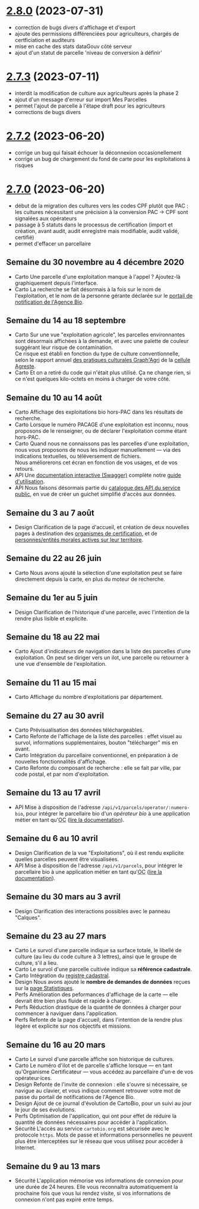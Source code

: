 # [2.8.0](https://github.com/AgenceBio/cartobio-front/compare/v2.7.3...v2.8.0) (2023-07-31)

* correction de bugs divers d'affichage et d'export
* ajoute des permissions différenciées pour agriculteurs, chargés de certficiation et auditeurs
* mise en cache des stats dataGouv côté serveur
* ajout d'un statut de parcelle 'niveau de conversion à définir'

# [2.7.3](https://github.com/AgenceBio/cartobio-front/compare/v2.7.2...v2.7.3) (2023-07-11)

* interdit la modification de culture aux agriculteurs après la phase 2
* ajout d'un message d'erreur sur import Mes Parcelles
* permet l'ajout de parcelle à l'étape draft pour les agriculteurs
* corrections de bugs divers

# [2.7.2](https://github.com/AgenceBio/cartobio-front/compare/v2.7.0...v2.7.2) (2023-06-20)

* corrige un bug qui faisait échouer la déconnexion occasionellement
* corrige un bug de chargement du fond de carte pour les exploitations à risques

# [2.7.0](https://github.com/AgenceBio/cartobio-front/compare/v2.6.0...v2.7.0) (2023-06-20)

* début de la migration des cultures vers les codes CPF plutôt que PAC : les cultures
  nécessitant une précision à la conversion PAC -> CPF sont signalées aux opérateurs
* passage à 5 statuts dans le processus de certification (import et création, avant
  audit, audit enregistré mais modifiable, audit validé, certifié)
* permet d'effacer un parcellaire

## Semaine du 30 novembre au 4 décembre 2020

- <v-chip small color="blue lighten-3 blue--text text--darken-4">Carto</v-chip>
  Une parcelle d'une exploitation manque à l'appel ? Ajoutez-là graphiquement depuis l'interface.
- <v-chip small color="blue lighten-3 blue--text text--darken-4">Carto</v-chip>
  La recherche se fait désormais à la fois sur le nom de l'exploitation, et le nom de la personne gérante déclarée sur le [portail de notification de l'Agence Bio][portail-notifs].

## Semaine du 14 au 18 septembre

- <v-chip small color="blue lighten-3 blue--text text--darken-4">Carto</v-chip>
  Sur une vue "exploitation agricole", les parcelles environnantes sont désormais affichées à la demande, et avec une palette de couleur suggérant leur risque de contamination.<br>
  Ce risque est établi en fonction du type de culture conventionnelle, selon le rapport annuel
  [des pratiques culturales Graph'Agri](https://agreste.agriculture.gouv.fr/agreste-web/disaron/GraFraChap3.1/detail/) de la [cellule Agreste](https://agreste.agriculture.gouv.fr/).
- <v-chip small color="blue lighten-3 blue--text text--darken-4">Carto</v-chip>
  Et on a retiré du code qui n'était plus utilisé. Ça ne change rien, si ce n'est quelques kilo-octets en moins à charger de votre côté.

## Semaine du 10 au 14 août

- <v-chip small color="blue lighten-3 blue--text text--darken-4">Carto</v-chip>
  Affichage des exploitations bio hors-PAC dans les résultats de recherche.
- <v-chip small color="blue lighten-3 blue--text text--darken-4">Carto</v-chip>
  Lorsque le numéro PACAGE d'une exploitation est inconnu, nous proposons de le renseigner, ou de déclarer l'exploitation comme étant hors-PAC.
- <v-chip small color="blue lighten-3 blue--text text--darken-4">Carto</v-chip>
  Quand nous ne connaissons pas les parcelles d'une exploitation, nous vous proposons de nous les indiquer manuellement — via des indications textuelles, ou téléversement de fichiers.<br>
  Nous améliorerons cet écran en fonction de vos usages, et de vos retours.
- <v-chip small color="deep-orange lighten-3 grey--text text--darken-4">API</v-chip>
  Une [documentation interactive (Swagger)](https://api.gouv.fr/documentation/api_cartobio_territoires) complète notre [guide d'utilisation](#/api).
- <v-chip small color="deep-orange lighten-3 grey--text text--darken-4">API</v-chip>
  Nous faisons désormais partie du [catalogue des API du service public](https://api.gouv.fr/les-api/api_cartobio_territoires), en vue de créer un guichet simplifié d'accès aux données.

## Semaine du 3 au 7 août

- <v-chip small color="purple lighten-3 purple--text text--darken-4">Design</v-chip>
  Clarification de la page d'accueil, et création de deux nouvelles pages
  à destination des [organismes de certification](/#/features/organismes-certification-bio), et de [personnes/entités morales actives sur leur territoire](/#/features/territoires).

## Semaine du 22 au 26 juin

- <v-chip small color="blue lighten-3 blue--text text--darken-4">Carto</v-chip>
  Nous avons ajouté la sélection d'une exploitation peut se faire directement depuis la carte, en plus du moteur de recherche.

## Semaine du 1er au 5 juin

- <v-chip small color="purple lighten-3 blue--text text--darken-4">Design</v-chip>
  Clarification de l'historique d'une parcelle, avec l'intention de la rendre
  plus lisible et explicite.

## Semaine du 18 au 22 mai

- <v-chip small color="blue lighten-3 blue--text text--darken-4">Carto</v-chip>
  Ajout d'indicateurs de navigation dans la liste des parcelles d'une exploitation. On peut se diriger vers un ilot, une parcelle ou retourner à une vue d'ensemble de l'exploitation.

## Semaine du 11 au 15 mai

- <v-chip small color="blue lighten-3 blue--text text--darken-4">Carto</v-chip>
  Affichage du nombre d'exploitations par département.

## Semaine du 27 au 30 avril

- <v-chip small color="blue lighten-3 blue--text text--darken-4">Carto</v-chip>
  Prévisualisation des données téléchargeables.
- <v-chip small color="blue lighten-3 blue--text text--darken-4">Carto</v-chip>
  Refonte de l'affichage de la liste des parcelles : effet visuel au survol,
  informations supplémentaires, bouton "télécharger" mis en avant.
- <v-chip small color="blue lighten-3 blue--text text--darken-4">Carto</v-chip>
  Intégration du parcellaire conventionnel, en préparation à de nouvelles
  fonctionnalités d'affichage.
- <v-chip small color="blue lighten-3 blue--text text--darken-4">Carto</v-chip>
  Refonte du composant de recherche : elle se fait par ville, par code postal,
  et par nom d'exploitation.

## Semaine du 13 au 17 avril

- <v-chip small color="deep-orange lighten-3 grey--text text--darken-4">API</v-chip>
  Mise à disposition de l'adresse `/api/v1/parcels/operator/:numero-bio`, pour
  intégrer le parcellaire bio d'un _opérateur bio_ à une application métier en tant
  qu'<abbr title="Organismes de Certification">OC</abbr> ([lire la documentation](#/api)).

## Semaine du 6 au 10 avril

- <v-chip small color="purple lighten-3 purple--text text--darken-4">Design</v-chip>
  Clarification de la vue "Exploitations", où il est rendu explicite
  quelles parcelles peuvent être visualisées.
- <v-chip small color="deep-orange lighten-3 grey--text text--darken-4">API</v-chip>
  Mise à disposition de l'adresse `/api/v1/parcels`, pour
  intégrer le parcellaire bio à une application métier en tant
  qu'<abbr title="Organismes de Certification">OC</abbr> ([lire la documentation](#/api)).

## Semaine du 30 mars au 3 avril

- <v-chip small color="purple lighten-3 purple--text text--darken-4">Design</v-chip>
  Clarification des interactions possibles avec le panneau "Calques".

## Semaine du 23 au 27 mars

- <v-chip small color="blue lighten-3 blue--text text--darken-4">Carto</v-chip>
  Le survol d'une parcelle indique sa surface totale,
  le libellé de culture (au lieu du code culture à 3 lettres),
  ainsi que le groupe de culture, s'il a lieu.
- <v-chip small color="blue lighten-3 blue--text text--darken-4">Carto</v-chip>
  Le survol d'une parcelle cultivée indique sa **référence cadastrale**.
- <v-chip small color="blue lighten-3 blue--text text--darken-4">Carto</v-chip>
  Intégration du [registre cadastral](https://cadastre.data.gouv.fr/).
- <v-chip small color="purple lighten-3 purple--text text--darken-4">Design</v-chip>
  Nous avons ajouté le **nombre de demandes de données** reçues
  sur la [page Statistiques](#/stats).
- <v-chip small color="light-green lighten-3 light-green--text text--darken-4">Perfs</v-chip>
  Amélioration des peformances d'affichage de la carte — elle devrait
  être bien plus fluide et rapide à charger.
- <v-chip small color="light-green lighten-3 light-green--text text--darken-4">Perfs</v-chip>
  Réduction drastique de la quantité de données à charger pour
  commencer à naviguer dans l'application.
- <v-chip small color="light-green lighten-3 light-green--text text--darken-4">Perfs</v-chip>
  Refonte de la page d'accueil, dans l'intention de la rendre
  plus légère et explicite sur nos objectifs et missions.

## Semaine du 16 au 20 mars

- <v-chip small color="blue lighten-3 blue--text text--darken-4">Carto</v-chip>
  Le survol d'une parcelle affiche son historique de cultures.
- <v-chip small color="blue lighten-3 blue--text text--darken-4">Carto</v-chip>
  Le numéro d'ilot et de parcelle s'affiche lorsque — en tant qu'Organisme Certificateur —
  vous accédez au parcellaire d'un·e de vos opérateur·ices.
- <v-chip small color="purple lighten-3 purple--text text--darken-4">Design</v-chip>
  Refonte de l'invite de connexion : elle s'ouvre si nécessaire,
  se navigue au clavier, et vous indique comment retrouver votre mot
  de passe du portail de notifications de l'Agence Bio.
- <v-chip small color="purple lighten-3 purple--text text--darken-4">Design</v-chip>
  Ajout de ce journal d'évolution de CartoBio, pour un suivi au jour
  le jour de ses évolutions.
- <v-chip small color="light-green lighten-3 light-green--text text--darken-4">Perfs</v-chip>
  Optimisation de l'application, qui ont pour effet de réduire la
  quantité de données nécessaires pour accéder à l'application.
- <v-chip small color="yellow lighten-3 deep-orange--text text--darken-4">Sécurité</v-chip>
  L'accès au service `cartobio.org` est sécurisée avec le protocole `https`.
  Mots de passe et informations personnelles ne peuvent plus être interceptées
  sur le réseau que vous utilisez pour accéder à Internet.

## Semaine du 9 au 13 mars

- <v-chip small color="yellow lighten-3 deep-orange--text text--darken-4">Sécurité</v-chip>
  L'application mémorise vos informations de connexion pour une durée de 24 heures.
  Elle vous reconnaîtra automatiquement la prochaine fois que vous lui rendez visite,
  si vos informations de connexion n'ont pas expiré entre temps.

[portail-notifs]: https://notification.agencebio.org/
